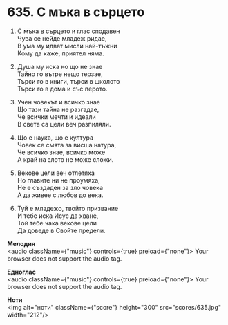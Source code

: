 # 635. С мъка в сърцето  

1. С мъка в сърцето и глас сподавен  
Чува се нейде младеж ридае,  
В ума му идват мисли най-тъжни  
Кому да каже, приятел няма.  

2. Душа му иска но що не знае  
Тайно го вътре нещо терзае,  
Търси го в книги, търси в школото  
Търси го в дома и със перото.  

3. Учен човекът и всичко знае  
Що тази тайна не разгадае,  
Че всички мечти и идеали  
В света са цели веч разпиляли.  

4. Що е наука, що е култура  
Човек се смята за висша натура,  
Че всичко знае, всичко може  
А край на злото не може сложи.  

5. Векове цели веч отлетяха  
Но главите ни не проумяха,  
Не е създаден за зло човека  
А да живее с любов до века.  

6. Туй е младежо, твойто призвание  
И тебе иска Исус да хване,  
Той тебе чака векове цели  
Да доведе в Свойте предели.  

__Мелодия__  
<audio className={"music"} controls={true} preload={"none"}><source src="mp3/635.mp3" type="audio/mpeg"/>
Your browser does not support the audio tag.
</audio>  

__Едноглас__  
<audio className={"music"} controls={true} preload={"none"}><source src="transp/635.mp3" type="audio/mpeg"/>
Your browser does not support the audio tag.
</audio>  

__Ноти__  
<img alt="ноти" className={"score"} height="300" src="scores/635.jpg" width="212"/>
